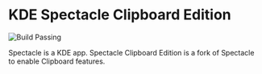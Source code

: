 # KDE Spectacle Clipboard Edition



![Build Passing](icons/buld-passing.svg)

Spectacle is a KDE app. Spectacle Clipboard Edition is a fork
of Spectacle to enable Clipboard features.


